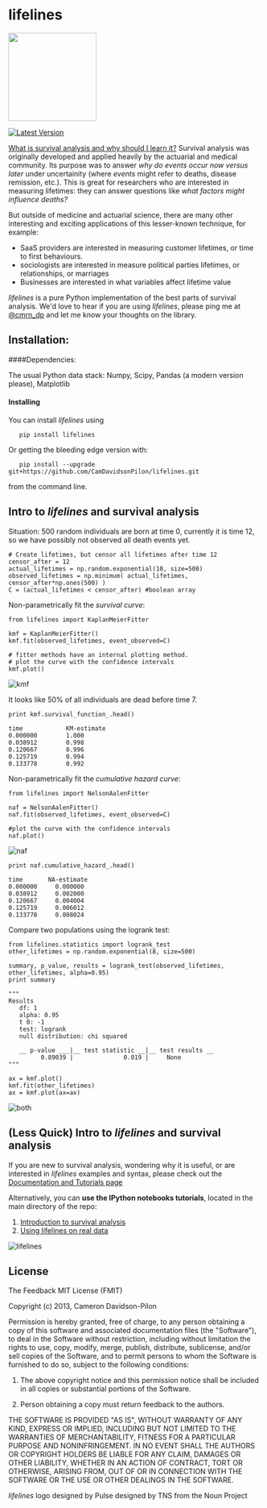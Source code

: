 lifelines
===========
<img src="http://i.imgur.com/pwGRqiR.png" height=175 />

[![Latest Version](https://pypip.in/v/lifelines/badge.png)](https://pypi.python.org/pypi/lifelines/)

[What is survival analysis and why should I learn it?](http://lifelines.readthedocs.org/en/latest/Survival%20Analysis%20intro.html)
 Survival analysis was originally developed and applied heavily by the actuarial and medical community. Its purpose was to answer *why do events occur now versus later* under uncertainity (where *events* might refer to deaths, disease remission, etc.). This is great for researchers who are interested in measuring lifetimes: they can answer questions like *what factors might influence deaths?*

But outside of medicine and actuarial science, there are many other interesting and exciting applications of this 
lesser-known technique, for example:
- SaaS providers are interested in measuring customer lifetimes, or time to first behaviours.
- sociologists are interested in measure political parties lifetimes, or relationships, or marriages
- Businesses are interested in what variables affect lifetime value

*lifelines* is a pure Python implementation of the best parts of survival analysis. We'd love to hear if you are using *lifelines*, please ping me at [@cmrn_dp](https://twitter.com/Cmrn_DP) and let me know your 
thoughts on the library. 

## Installation:


####Dependencies:

The usual Python data stack: Numpy, Scipy, Pandas (a modern version please), Matplotlib

#### Installing

You can install *lifelines* using 
      
       pip install lifelines

Or getting the bleeding edge version with:


       pip install --upgrade git+https://github.com/CamDavidsonPilon/lifelines.git


from the command line. 


## Intro to *lifelines* and survival analysis
    
Situation: 500 random individuals are born at time 0, currently it is time 12, so we have possibly not observed all death events yet.

    # Create lifetimes, but censor all lifetimes after time 12
    censor_after = 12
    actual_lifetimes = np.random.exponential(10, size=500)
    observed_lifetimes = np.minimum( actual_lifetimes, censor_after*np.ones(500) )
    C = (actual_lifetimes < censor_after) #boolean array

Non-parametrically fit the *survival curve*:

    from lifelines import KaplanMeierFitter

    kmf = KaplanMeierFitter()
    kmf.fit(observed_lifetimes, event_observed=C) 

    # fitter methods have an internal plotting method.
    # plot the curve with the confidence intervals
    kmf.plot()

![kmf](http://i.imgur.com/zQquwJRl.png)

It looks like 50% of all individuals are dead before time 7.

    print kmf.survival_function_.head()

    time            KM-estimate
    0.000000        1.000
    0.038912        0.998
    0.120667        0.996
    0.125719        0.994
    0.133778        0.992

Non-parametrically fit the *cumulative hazard curve*:

    from lifelines import NelsonAalenFitter

    naf = NelsonAalenFitter()
    naf.fit(observed_lifetimes, event_observed=C) 

    #plot the curve with the confidence intervals
    naf.plot()

![naf](http://i.imgur.com/mbc5wStl.png)

    print naf.cumulative_hazard_.head()

    time       NA-estimate
    0.000000     0.000000
    0.038912     0.002000
    0.120667     0.004004
    0.125719     0.006012
    0.133778     0.008024

Compare two populations using the logrank test:

    from lifelines.statistics import logrank_test
    other_lifetimes = np.random.exponential(8, size=500)

    summary, p_value, results = logrank_test(observed_lifetimes, other_lifetimes, alpha=0.95)
    print summary

    """
    Results
       df: 1
       alpha: 0.95
       t 0: -1
       test: logrank
       null distribution: chi squared

       __ p-value ___|__ test statistic __|__ test results __
             0.89039 |              0.019 |     None
    """

    ax = kmf.plot()
    kmf.fit(other_lifetimes)
    ax = kmf.plot(ax=ax)
    
![both](http://i.imgur.com/yGmKZr4l.png)

## (Less Quick) Intro to *lifelines* and survival analysis

If you are new to survival analysis, wondering why it is useful, or are interested in *lifelines* examples and syntax,
please check out the [Documentation and Tutorials page](http://lifelines.readthedocs.org/en/latest/index.html)

Alternatively, you can **use the IPython notebooks tutorials**, located in the main directory of the repo:

1. [Introduction to survival analysis](http://nbviewer.ipython.org/github/CamDavidsonPilon/lifelines/blob/master/docs/Survival%20Analysis%20intro.ipynb)
2. [Using lifelines on real data](http://nbviewer.ipython.org/github/CamDavidsonPilon/lifelines/blob/master/docs/Intro%20to%20lifelines.ipynb) 


![lifelines](http://i.imgur.com/QXW71zA.png)


## License

The Feedback MIT License (FMIT) 

Copyright (c) 2013, Cameron Davidson-Pilon

Permission is hereby granted, free of charge, to any person obtaining a copy of
this software and associated documentation files (the "Software"), to deal in
the Software without restriction, including without limitation the rights to
use, copy, modify, merge, publish, distribute, sublicense, and/or sell copies of
the Software, and to permit persons to whom the Software is furnished to do so,
subject to the following conditions:

1. The above copyright notice and this permission notice shall be included in all
copies or substantial portions of the Software.

2. Person obtaining a copy must return feedback to the authors.

THE SOFTWARE IS PROVIDED "AS IS", WITHOUT WARRANTY OF ANY KIND, EXPRESS OR
IMPLIED, INCLUDING BUT NOT LIMITED TO THE WARRANTIES OF MERCHANTABILITY, FITNESS
FOR A PARTICULAR PURPOSE AND NONINFRINGEMENT. IN NO EVENT SHALL THE AUTHORS OR
COPYRIGHT HOLDERS BE LIABLE FOR ANY CLAIM, DAMAGES OR OTHER LIABILITY, WHETHER
IN AN ACTION OF CONTRACT, TORT OR OTHERWISE, ARISING FROM, OUT OF OR IN
CONNECTION WITH THE SOFTWARE OR THE USE OR OTHER DEALINGS IN THE SOFTWARE.


*lifelines* logo designed by Pulse designed by TNS from the Noun Project

